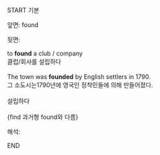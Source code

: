 START
기본

앞면:
found


뒷면:
<div>to <b>found</b> a club / company </div><div>클럽/회사를 설립하다</div><div><br></div><div><div>The town was <b>founded</b> by English settlers in 1790. </div><div>그 소도시는1790년에 영국인 정착민들에 의해 만들어졌다.</div></div><div><br></div><div>설립하다</div><div><br></div><div>{find 과거형 found와 다름}</div>


해석:
<!--ID: 1746614453967-->
END